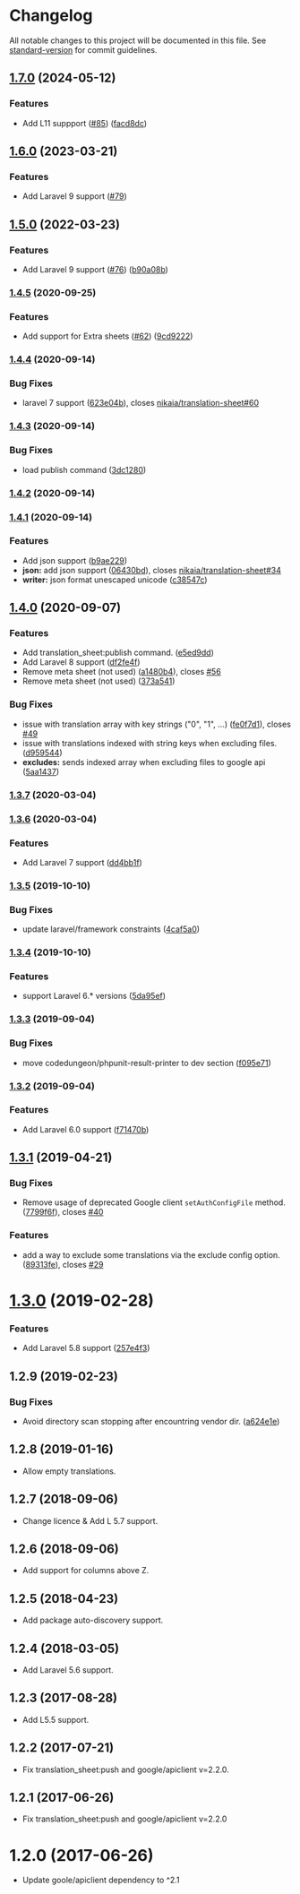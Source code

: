 # Changelog

All notable changes to this project will be documented in this file. See [standard-version](https://github.com/conventional-changelog/standard-version) for commit guidelines.

## [1.7.0](https://github.com/nikaia/translation-sheet/compare/v1.6.0...v1.7.0) (2024-05-12)


### Features

* Add L11 suppport ([#85](https://github.com/nikaia/translation-sheet/issues/85)) ([facd8dc](https://github.com/nikaia/translation-sheet/commit/facd8dc341353d5527c32d900496ecd260444043))

## [1.6.0](https://github.com/nikaia/translation-sheet/compare/v1.5.0...v1.6.0) (2023-03-21)

### Features

* Add Laravel 9 support ([#79](https://github.com/nikaia/translation-sheet/pull/79)) 

## [1.5.0](https://github.com/nikaia/translation-sheet/compare/v1.4.5...v1.5.0) (2022-03-23)


### Features

* Add Laravel 9 support ([#76](https://github.com/nikaia/translation-sheet/issues/76)) ([b90a08b](https://github.com/nikaia/translation-sheet/commit/b90a08bf265ece8012ebdbb912d01187c980e5dc))

### [1.4.5](https://github.com/nikaia/translation-sheet/compare/v1.4.4...v1.4.5) (2020-09-25)


### Features

* Add support for Extra sheets ([#62](https://github.com/nikaia/translation-sheet/issues/62)) ([9cd9222](https://github.com/nikaia/translation-sheet/commit/9cd92220461d20adf01383b4d0cf1f706b87519b))

### [1.4.4](https://github.com/nikaia/translation-sheet/compare/v1.4.3...v1.4.4) (2020-09-14)


### Bug Fixes

* laravel 7 support ([623e04b](https://github.com/nikaia/translation-sheet/commit/623e04bad7cf018dea49260816e873417dd4eaf8)), closes [nikaia/translation-sheet#60](https://github.com/nikaia/translation-sheet/issues/60)

### [1.4.3](https://github.com/nikaia/translation-sheet/compare/v1.4.2...v1.4.3) (2020-09-14)


### Bug Fixes

* load publish command ([3dc1280](https://github.com/nikaia/translation-sheet/commit/3dc1280b962e167d92bff2e439785ad68b1791b2))

### [1.4.2](https://github.com/nikaia/translation-sheet/compare/v1.4.1...v1.4.2) (2020-09-14)

### [1.4.1](https://github.com/nikaia/translation-sheet/compare/v1.4.0...v1.4.1) (2020-09-14)


### Features

* Add json support ([b9ae229](https://github.com/nikaia/translation-sheet/commit/b9ae229731a47f82db44e858c2155f05f1db60c6))
* **json:** add json support ([06430bd](https://github.com/nikaia/translation-sheet/commit/06430bddc85b4987517cb7e382a8e5ef6dd0af6b)), closes [nikaia/translation-sheet#34](https://github.com/nikaia/translation-sheet/issues/34)
* **writer:** json format unescaped unicode ([c38547c](https://github.com/nikaia/translation-sheet/commit/c38547c8d9e6cec4db3e49f3555bb451fd18bbfe))

## [1.4.0](https://github.com/nikaia/translation-sheet/compare/v1.3.7...v1.4.0) (2020-09-07)


### Features

* Add translation_sheet:publish command. ([e5ed9dd](https://github.com/nikaia/translation-sheet/commit/e5ed9ddbe1bf49c368e81813c5602fc8f0dfe0e6))
* Add Laravel 8 support ([df2fe4f](https://github.com/nikaia/translation-sheet/commit/df2fe4fd9505de7bffbe77cae48f75867810ce7c))
* Remove meta sheet (not used) ([a1480b4](https://github.com/nikaia/translation-sheet/commit/a1480b40db541b20393d5bd23d7e6e2a77113392)), closes [#56](https://github.com/nikaia/translation-sheet/issues/56)
* Remove meta sheet (not used) ([373a541](https://github.com/nikaia/translation-sheet/commit/373a5413a792a46e21f1eee1624d9fdaaccc0ef4))


### Bug Fixes

* issue with translation array with key strings ("0", "1", ...) ([fe0f7d1](https://github.com/nikaia/translation-sheet/commit/fe0f7d15c22d56612de3f8f5daf55c1afc04ea54)), closes [#49](https://github.com/nikaia/translation-sheet/issues/49)
* issue with translations indexed with string keys when excluding files. ([d959544](https://github.com/nikaia/translation-sheet/commit/d9595443f29c295f03e61e50ccd5a31d4adb12fe))
* **excludes:** sends indexed array when excluding files to google api ([5aa1437](https://github.com/nikaia/translation-sheet/commit/5aa143733ad60e803096efb65384c9a38c7f4965))

### [1.3.7](https://github.com/nikaia/translation-sheet/compare/v1.3.6...v1.3.7) (2020-03-04)

### [1.3.6](https://github.com/nikaia/translation-sheet/compare/v1.3.5...v1.3.6) (2020-03-04)


### Features

* Add Laravel 7 support ([dd4bb1f](https://github.com/nikaia/translation-sheet/commit/dd4bb1f))

### [1.3.5](https://github.com/nikaia/translation-sheet/compare/v1.3.4...v1.3.5) (2019-10-10)


### Bug Fixes

* update laravel/framework constraints ([4caf5a0](https://github.com/nikaia/translation-sheet/commit/4caf5a0))

### [1.3.4](https://github.com/nikaia/translation-sheet/compare/v1.3.3...v1.3.4) (2019-10-10)


### Features

* support Laravel 6.* versions ([5da95ef](https://github.com/nikaia/translation-sheet/commit/5da95ef))

### [1.3.3](https://github.com/nikaia/translation-sheet/compare/v1.3.2...v1.3.3) (2019-09-04)


### Bug Fixes

* move codedungeon/phpunit-result-printer to dev section ([f095e71](https://github.com/nikaia/translation-sheet/commit/f095e71))

### [1.3.2](https://github.com/nikaia/translation-sheet/compare/v1.3.1...v1.3.2) (2019-09-04)


### Features

* Add Laravel 6.0 support ([f71470b](https://github.com/nikaia/translation-sheet/commit/f71470b))

<a name="1.3.1"></a>
## [1.3.1](https://github.com/nikaia/translation-sheet/compare/v1.3.0...v1.3.1) (2019-04-21)


### Bug Fixes

* Remove usage of deprecated Google client `setAuthConfigFile` method. ([7799f6f](https://github.com/nikaia/translation-sheet/commit/7799f6f)), closes [#40](https://github.com/nikaia/translation-sheet/issues/40)


### Features

* add a way to exclude some translations via the exclude config option. ([89313fe](https://github.com/nikaia/translation-sheet/commit/89313fe)), closes [#29](https://github.com/nikaia/translation-sheet/issues/29)



<a name="1.3.0"></a>
# [1.3.0](https://github.com/nikaia/translation-sheet/compare/v1.2.9...v1.3.0) (2019-02-28)


### Features

* Add Laravel 5.8 support ([257e4f3](https://github.com/nikaia/translation-sheet/commit/257e4f3))



<a name="1.2.9"></a>
## 1.2.9 (2019-02-23)


### Bug Fixes

* Avoid directory scan stopping after encountring vendor dir. ([a624e1e](https://github.com/nikaia/translation-sheet/commit/a624e1e))


<a name="1.2.8"></a>
## 1.2.8 (2019-01-16)

- Allow empty translations.


<a name="1.2.7"></a>
## 1.2.7 (2018-09-06)

- Change licence & Add L 5.7 support.


<a name="1.2.6"></a>
## 1.2.6 (2018-09-06)

- Add support for columns above Z.


<a name="1.2.5"></a>
## 1.2.5 (2018-04-23)

- Add package auto-discovery support.


<a name="1.2.4"></a>
## 1.2.4 (2018-03-05)

- Add Laravel 5.6 support.


<a name="1.2.3"></a>
## 1.2.3 (2017-08-28)

- Add L5.5 support.


<a name="1.2.2"></a>
## 1.2.2 (2017-07-21)

- Fix translation_sheet:push and google/apiclient v=2.2.0.

<a name="1.2.1"></a>
## 1.2.1 (2017-06-26)

- Fix translation_sheet:push and google/apiclient v=2.2.0


<a name="1.2.0"></a>
# 1.2.0 (2017-06-26)

- Update goole/apiclient dependency to ^2.1
